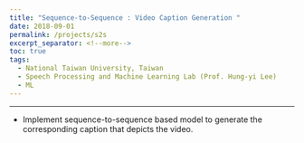 ```yaml
---
title: "Sequence-to-Sequence : Video Caption Generation "
date: 2018-09-01
permalink: /projects/s2s
excerpt_separator: <!--more-->
toc: true
tags:
  - National Taiwan University, Taiwan
  - Speech Processing and Machine Learning Lab (Prof. Hung-yi Lee)
  - ML
---
```

<!-- ---
title: "Sequence-to-Sequence : Video Caption Generation "
collection: ML-related
type: "ML-related"
permalink: /projects/s2s
venue: "Speech Processing and Machine Learning Lab (Prof. Hung-yi Lee)"
date: 2018-09-01
location: "National Taiwan University, Taiwan" -->
---

<!-- [More information here]() -->
* Implement sequence-to-sequence based model to generate the corresponding caption that depicts the video.



